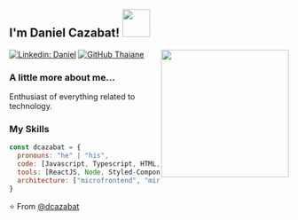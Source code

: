 <h2> I'm Daniel Cazabat! <img src="https://media.giphy.com/media/S8kcDWOvua4l6lJ0Az/source.gif" width="50"></h2>
<img align='right' src="https://media.giphy.com/media/ZVik7pBtu9dNS/giphy.gif" width="230">

[![Linkedin: Daniel](https://img.shields.io/badge/-dacazabat-blue?style=flat-square&logo=Linkedin&logoColor=white&link=https://www.linkedin.com/in/ashif-zafar-70618434/)](https://www.linkedin.com/in/dacazabat/)
[![GitHub Thaiane](https://img.shields.io/github/followers/dcazabat?label=follow&style=social)](https://github.com/dcazabat)

### A little more about me...

Enthusiast of everything related to technology.

### My Skills

```javascript
const dcazabat = {
  pronouns: "he" | "his",
  code: [Javascript, Typescript, HTML, CSS, Java, C, Python ],
  tools: [ReactJS, Node, Styled-Components, React-Testing-library, Docker, Django, Django-Rest, Flask, Fast-API, Cypress ],
  architecture: ["microfrontend", "miroservices","api-rest", "design system pattern", "behavior-driven-development", "test-driven-development"],
}
```


⭐️ From [@dcazabat](https://github.com/dcazabat)
